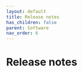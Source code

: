 ```yaml
---
layout: default
title: Release notes
has_children: false
parent: Software
nav_order: 6
---
```


# Release notes